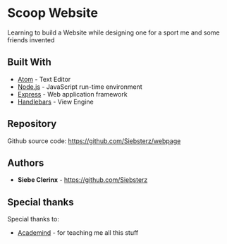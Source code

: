 # Scoop Website

Learning to build a Website while designing one for a sport me and some friends invented

## Built With

* [Atom](https://atom.io/) - Text Editor
* [Node.js](https://nodejs.org/en/) - JavaScript run-time environment
* [Express](https://expressjs.com/) - Web application framework
* [Handlebars](https://www.npmjs.com/package/express-handlebars) - View Engine

## Repository

Github source code: https://github.com/Siebsterz/webpage

## Authors

* **Siebe Clerinx** - https://github.com/Siebsterz

## Special thanks

Special thanks to:

* [Academind](https://www.youtube.com/channel/UCSJbGtTlrDami-tDGPUV9-w) - for teaching me all this stuff

